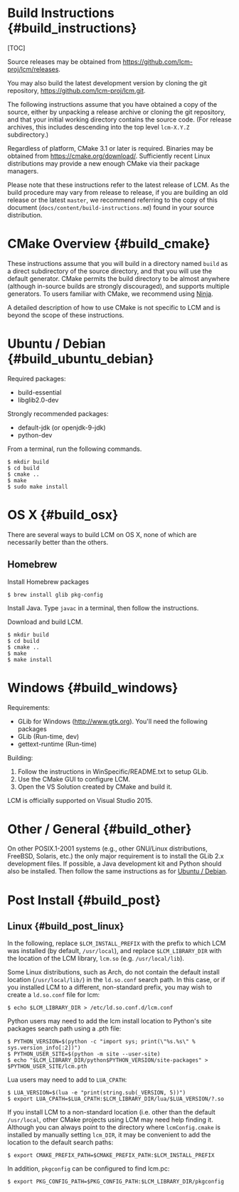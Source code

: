 Build Instructions {#build_instructions}
====

[TOC]

Source releases may be obtained from https://github.com/lcm-proj/lcm/releases.

You may also build the latest development version by cloning the git repository,
https://github.com/lcm-proj/lcm.git.

The following instructions assume that you have obtained a copy of the source,
either by unpacking a release archive or cloning the git repository, and that
your initial working directory contains the source code. (For release archives,
this includes descending into the top level `lcm-X.Y.Z` subdirectory.)

Regardless of platform, CMake 3.1 or later is required. Binaries may be
obtained from https://cmake.org/download/. Sufficiently recent Linux
distributions may provide a new enough CMake via their package managers.

Please note that these instructions refer to the latest release of LCM. As the
build procedure may vary from release to release, if you are building an old
release or the latest `master`, we recommend referring to the copy of this
document (`docs/content/build-instructions.md`) found in your source
distribution.

# CMake Overview {#build_cmake}

These instructions assume that you will build in a directory named `build` as
a direct subdirectory of the source directory, and that you will use the
default generator. CMake permits the build directory to be almost anywhere
(although in-source builds are strongly discouraged), and supports multiple
generators. To users familiar with CMake, we recommend using
[Ninja](https://ninja-build.org/).

A detailed description of how to use CMake is not specific to LCM and is beyond
the scope of these instructions.

# Ubuntu / Debian {#build_ubuntu_debian}

Required packages:
  - build-essential
  - libglib2.0-dev

Strongly recommended packages:
  - default-jdk (or openjdk-9-jdk)
  - python-dev

From a terminal, run the following commands.

    $ mkdir build
    $ cd build
    $ cmake ..
    $ make
    $ sudo make install

# OS X {#build_osx}

There are several ways to build LCM on OS X, none of which are necessarily
better than the others.

## Homebrew

Install Homebrew packages

    $ brew install glib pkg-config

Install Java.  Type `javac` in a terminal, then follow the instructions.

Download and build LCM.

    $ mkdir build
    $ cd build
    $ cmake ..
    $ make
    $ make install

# Windows {#build_windows}

Requirements:
 - GLib for Windows (http://www.gtk.org).  You'll need the following packages
  - GLib (Run-time, dev)
  - gettext-runtime (Run-time)

Building:
  1. Follow the instructions in WinSpecific/README.txt to setup GLib.
  2. Use the CMake GUI to configure LCM.
  3. Open the VS Solution created by CMake and build it.

LCM is officially supported on Visual Studio 2015.

# Other / General {#build_other}

On other POSIX.1-2001 systems (e.g., other GNU/Linux distributions, FreeBSD,
Solaris, etc.) the only major requirement is to install the GLib 2.x
development files.  If possible, a Java development kit and Python should also
be installed.  Then follow the same instructions as for
[Ubuntu / Debian](#build_ubuntu_debian).

# Post Install {#build_post}

## Linux {#build_post_linux}

In the following, replace `$LCM_INSTALL_PREFIX` with the prefix to which
LCM was installed (by default, `/usr/local`), and replace `$LCM_LIBRARY_DIR`
with the location of the LCM library, `lcm.so` (e.g. `/usr/local/lib`).

Some Linux distributions, such as Arch, do not contain the default install
location (`/usr/local/lib/`) in the `ld.so.conf` search path. In this case,
or if you installed LCM to a different, non-standard prefix, you may wish to
create a `ld.so.conf` file for lcm:

    $ echo $LCM_LIBRARY_DIR > /etc/ld.so.conf.d/lcm.conf

Python users may need to add the lcm install location to Python's site packages
search path using a .pth file:

    $ PYTHON_VERSION=$(python -c "import sys; print(\"%s.%s\" % sys.version_info[:2])")
    $ PYTHON_USER_SITE=$(python -m site --user-site)
    $ echo "$LCM_LIBRARY_DIR/python$PYTHON_VERSION/site-packages" > $PYTHON_USER_SITE/lcm.pth

Lua users may need to add to `LUA_CPATH`:

    $ LUA_VERSION=$(lua -e "print(string.sub(_VERSION, 5))")
    $ export LUA_CPATH=$LUA_CPATH:$LCM_LIBRARY_DIR/lua/$LUA_VERSION/?.so

If you install LCM to a non-standard location (i.e. other than the default
`/usr/local`, other CMake projects using LCM may need help finding it. Although
you can always point to the directory where `lcmConfig.cmake` is installed by
manually setting `lcm_DIR`, it may be convenient to add the location to the
default search paths:

    $ export CMAKE_PREFIX_PATH=$CMAKE_PREFIX_PATH:$LCM_INSTALL_PREFIX

In addition, `pkgconfig` can be configured to find lcm.pc:

    $ export PKG_CONFIG_PATH=$PKG_CONFIG_PATH:$LCM_LIBRARY_DIR/pkgconfig
